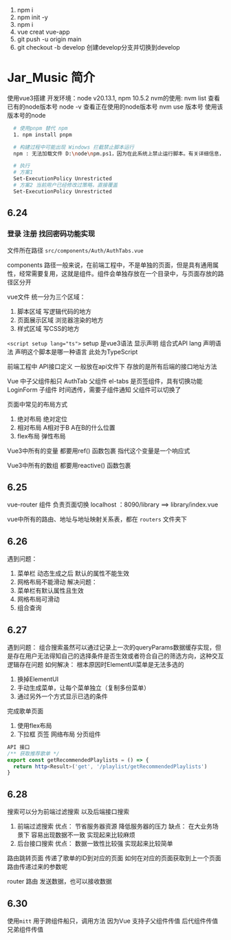 1. npm i
2. npm init -y
3. npm i
4. vue creat vue-app
5. git push -u origin main
6. git checkout -b develop 创建develop分支并切换到develop

# Jar_Music 简介
使用vue3搭建
开发环境：node v20.13.1, npm 10.5.2
nvm的使用: nvm list 查看已有的node版本号
          node -v 查看正在使用的node版本号
          nvm use 版本号 使用该版本号的node

```sh
  # 使用pnpm 替代 npm
  1. npm install pnpm

  # 构建过程中可能出现 Windows 拦截禁止脚本运行
  npm : 无法加载文件 D:\node\npm.ps1，因为在此系统上禁止运行脚本。有关详细信息，请参阅 https:/go.microsoft.com/fwlink/?LinkID=135170 中的 about_Execution_Policies。 所在位置 行:1 字符: 1 + npm install -g pnpm + ~~~     + CategoryInfo          : SecurityErro

  # 执行
  # 方案1
  Set-ExecutionPolicy Unrestricted
  # 方案2 当前用户已经修改过策略，直接覆盖
  Set-ExecutionPolicy Unrestricted
```

## 6.24

### 登录 注册 找回密码功能实现

文件所在路径 `src/components/Auth/AuthTabs.vue`

components 路径一般来说，在前端工程中，不是单独的页面，但是具有通用属性，经常需要复用，这就是组件。组件会单独存放在一个目录中，与页面存放的路径区分开

vue文件 统一分为三个区域：
1. 脚本区域 写逻辑代码的地方
2. 页面展示区域 浏览器渲染的地方
3. 样式区域 写CSS的地方

`<script setup lang="ts">`
setup 是vue3语法 显示声明 组合式API
lang 声明语法 声明这个脚本是哪一种语言 此处为TypeScript

前端工程中 API接口定义 一般放在api文件下 存放的是所有后端的接口地址方法


Vue 中子父组件船只
AuthTab 父组件 el-tabs 是页签组件，具有切换功能
LoginForm 子组件 时间透传，需要子组件通知 父组件可以切换了


页面中常见的布局方式
1. 绝对布局 绝对定位
2. 相对布局 A相对于B A在B的什么位置
3. flex布局 弹性布局

Vue3中所有的变量 都要用ref() 函数包裹 指代这个变量是一个响应式

Vue3中所有的数组 都要用reactive() 函数包裹

## 6.25

vue-router 组件 负责页面切换
localhost ：8090/library ==> library/index.vue

vue中所有的路由、地址与地址映射关系表，都在 `routers` 文件夹下


## 6.26
遇到问题：
1. 菜单栏 动态生成之后 默认的属性不能生效
2. 网格布局不能滑动
解决问题：
1. 菜单栏有默认属性且生效
2. 网格布局可滑动
3. 组合查询

## 6.27
遇到问题：
组合搜索虽然可以通过记录上一次的queryParams数据缓存实现，但是存在用户无法得知自己的选择条件是否生效或者符合自己的筛选方向，这种交互逻辑存在问题
如何解决：
根本原因时ElementUI菜单是无法多选的 
1. 换掉ElementUI
2. 手动生成菜单，让每个菜单独立（复制多份菜单）
3. 通过另外一个方式显示已选的条件 

完成歌单页面
1. 使用flex布局
2. 下拉框 页签 网络布局 分页组件

```ts
API 接口
/** 获取推荐歌单 */
export const getRecommendedPlaylists = () => {
  return http<Result>('get', '/playlist/getRecommendedPlaylists')
}
```

## 6.28 
搜索可以分为前端过滤搜索 以及后端接口搜索
1. 前端过滤搜索 
   优点： 节省服务器资源 降低服务器的压力 
   缺点： 在大业务场景下 容易出现数据不一致 实现起来比较麻烦
2. 后台接口搜索
   优点： 数据一致性比较强 实现起来比较简单

路由跳转页面 传递了歌单的ID到对应的页面
如何在对应的页面获取到上一个页面路由传递过来的参数呢

router 路由 发送数据，也可以接收数据

## 6.30
使用`mitt` 用于跨组件船只，调用方法
因为Vue 支持子父组件传值 后代组件传值 兄弟组件传值